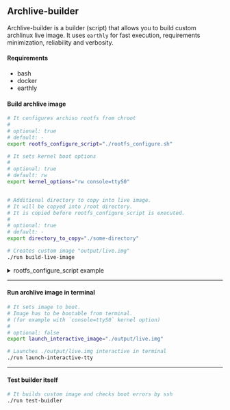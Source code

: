 ## Archlive-builder
Archlive-builder is a builder (script) that allows you to build custom
archlinux live image. It uses `earthly` for fast execution, requirements
minimization, reliability and verbosity.

#### Requirements
- bash
- docker
- earthly

#### Build archlive image

```bash
# It configures archiso rootfs from chroot
#
# optional: true
# default: -
export rootfs_configure_script="./rootfs_configure.sh"

# It sets kernel boot options
#
# optional: true
# default: rw
export kernel_options="rw console=ttyS0"


# Additional directory to copy into live image.
# It will be copyed into /root directory.
# It is copied before rootfs_configure_script is executed.
#
# optional: true
# default: -
export directory_to_copy="./some-directory"

# Creates custom image "output/live.img"
./run build-live-image
```

<details>
<summary> rootfs_configure_script example </summary>

```bash
#!/usr/bin/env bash
set -euo pipefail

# Downloads some packages
pacman -Sy nano tree vi npm

# Changes configs
echo "ee2e" > /etc/hostname

# Bulids some project
cd /root
ln -s /cache node_modules
npm i simple-js-project
```
Note that path `/cache` can be used as a cache betweet builds.

</details>


---
#### Run archlive image in terminal
```bash
# It sets image to boot.
# Image has to be bootable from terminal.
# (for example with `console=ttyS0` kernel option)
#
# optional: false
export launch_interactive_image="./output/live.img"

# Launches ./output/live.img interactive in terminal
./run launch-interactive-tty
```

---
#### Test builder itself
```bash
# It builds custom image and checks boot errors by ssh
./run test-buidler
```
